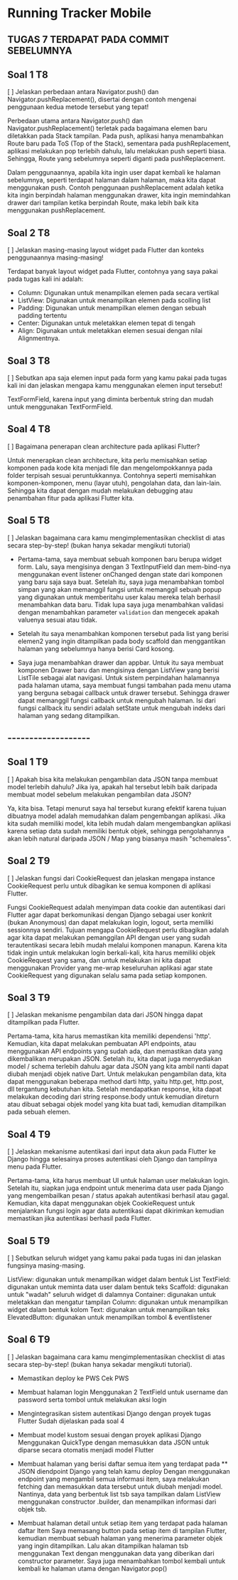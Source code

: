 # Running Tracker Mobile

## TUGAS 7 TERDAPAT PADA COMMIT SEBELUMNYA

## Soal 1 T8

[ ] Jelaskan perbedaan antara Navigator.push() dan Navigator.pushReplacement(), disertai dengan contoh mengenai penggunaan kedua metode tersebut yang tepat!

Perbedaan utama antara Navigator.push() dan Navigator.pushReplacement() terletak pada bagaimana elemen baru diletakkan pada Stack tampilan. Pada push, aplikasi hanya menambahkan Route baru pada ToS (Top of the Stack), sementara pada pushReplacement, aplikasi melakukan pop terlebih dahulu, lalu melakukan push seperti biasa. Sehingga, Route yang sebelumnya seperti diganti pada pushReplacement. 

Dalam penggunaannya, apabila kita ingin user dapat kembali ke halaman sebelumnya, seperti terdapat halaman dalam halaman, maka kita dapat menggunakan push. Contoh penggunaan pushReplacement adalah ketika kita ingin berpindah halaman menggunakan drawer, kita ingin memindahkan drawer dari tampilan ketika berpindah Route, maka lebih baik kita menggunakan pushReplacement.
## Soal 2 T8

[ ] Jelaskan masing-masing layout widget pada Flutter dan konteks penggunaannya masing-masing!

Terdapat banyak layout widget pada Flutter, contohnya yang saya pakai pada tugas kali ini adalah:

- Column: Digunakan untuk menampilkan elemen pada secara vertikal
- ListView: Digunakan untuk menampilkan elemen pada scolling list
- Padding: Digunakan untuk menampilkan elemen dengan sebuah padding tertentu
- Center: Digunakan untuk meletakkan elemen tepat di tengah
- Align: Digunakan untuk meletakkan elemen sesuai dengan nilai Alignmentnya.
## Soal 3 T8

[ ] Sebutkan apa saja elemen input pada form yang kamu pakai pada tugas kali ini dan jelaskan mengapa kamu menggunakan elemen input tersebut!

TextFormField, karena input yang diminta berbentuk string dan mudah untuk menggunakan TextFormField.
## Soal 4 T8

[ ] Bagaimana penerapan clean architecture pada aplikasi Flutter?

Untuk menerapkan clean architecture, kita perlu memisahkan setiap komponen pada kode kita menjadi file dan mengelompokkannya pada folder terpisah sesuai peruntukkannya. Contohnya seperti memisahkan komponen-komponen, menu (layar utuh), pengolahan data, dan lain-lain. Sehingga kita dapat dengan mudah melakukan debugging atau penambahan fitur pada aplikasi Flutter kita.

## Soal 5 T8

[ ] Jelaskan bagaimana cara kamu mengimplementasikan checklist di atas secara step-by-step! (bukan hanya sekadar mengikuti tutorial)

- Pertama-tama, saya membuat sebuah komponen baru berupa widget form. Lalu, saya mengisinya dengan 3 TextInputField dan mem-bind-nya menggunakan event listener onChanged dengan state dari komponen yang baru saja saya buat. Setelah itu, saya juga menambahkan tombol simpan yang akan memanggil fungsi untuk memanggil sebuah popup yang digunakan untuk memberitahu user kalau mereka telah berhasil menambahkan data baru. Tidak lupa saya juga menambahkan validasi dengan menambahkan parameter `validation` dan mengecek apakah valuenya sesuai atau tidak.

- Setelah itu saya menambahkan komponen tersebut pada list yang berisi elemen2 yang ingin ditampilkan pada body scaffold dan menggantikan halaman yang sebelumnya hanya berisi Card kosong.

- Saya juga menambahkan drawer dan appbar. Untuk itu saya membuat komponen Drawer baru dan mengisinya dengan ListView yang berisi ListTile sebagai alat navigasi. Untuk sistem perpindahan halamannya pada halaman utama, saya membuat fungsi tambahan pada menu utama yang berguna sebagai callback untuk drawer tersebut. Sehingga drawer dapat memanggil fungsi callback untuk mengubah halaman. Isi dari fungsi callback itu sendiri adalah setState untuk mengubah indeks dari halaman yang sedang ditampilkan.
## -------------------
## Soal 1 T9

[ ] Apakah bisa kita melakukan pengambilan data JSON tanpa membuat model terlebih dahulu? Jika iya, apakah hal tersebut lebih baik daripada membuat model sebelum melakukan pengambilan data JSON?

Ya, kita bisa. Tetapi menurut saya hal tersebut kurang efektif karena tujuan dibuatnya model adalah memudahkan dalam pengembangan aplikasi. Jika kita sudah memiliki model, kita lebih mudah dalam mengembangkan aplikasi karena setiap data sudah memiliki bentuk objek, sehingga pengolahannya akan lebih natural daripada JSON / Map yang biasanya masih "schemaless".
## Soal 2 T9

[ ] Jelaskan fungsi dari CookieRequest dan jelaskan mengapa instance CookieRequest perlu untuk dibagikan ke semua komponen di aplikasi Flutter.

Fungsi CookieRequest adalah menyimpan data cookie dan autentikasi dari Flutter agar dapat berkomunikasi dengan Django sebagai user konkrit (bukan Anonymous) dan dapat melakukan login, logout, serta memiliki sessionnya sendiri. Tujuan mengapa CookieRequest perlu dibagikan adalah agar kita dapat melakukan pemanggilan API dengan user yang sudah terautentikasi secara lebih mudah melalui komponen manapun. Karena kita tidak ingin untuk melakukan login berkali-kali, kita harus memiliki objek CookieRequest yang sama, dan untuk melakukan ini kita dapat menggunakan Provider yang me-wrap keseluruhan aplikasi agar state CookieRequest yang digunakan selalu sama pada setiap komponen.
## Soal 3 T9

[ ] Jelaskan mekanisme pengambilan data dari JSON hingga dapat ditampilkan pada Flutter.

Pertama-tama, kita harus memastikan kita memiliki dependensi 'http'. Kemudian, kita dapat melakukan pembuatan API endpoints, atau menggunakan API endpoints yang sudah ada, dan memastikan data yang dikembalikan merupakan JSON. Setelah itu, kita dapat juga menyediakan model / schema terlebih dahulu agar data JSON yang kita ambil nanti dapat diubah menjadi objek native Dart. Untuk melakukan pengambilan data, kita dapat menggunakan beberapa method darti http, yaitu http.get, http.post, dll tergantung kebutuhan kita. Setelah mendapatkan response, kita dapat melakukan decoding dari string response.body untuk kemudian direturn atau dibuat sebagai objek model yang kita buat tadi, kemudian ditampilkan pada sebuah elemen.
## Soal 4 T9

[ ] Jelaskan mekanisme autentikasi dari input data akun pada Flutter ke Django hingga selesainya proses autentikasi oleh Django dan tampilnya menu pada Flutter.

Pertama-tama, kita harus membuat UI untuk halaman user melakukan login. Setelah itu, siapkan juga endpoint untuk menerima data user pada Django yang mengembailkan pesan / status apakah autentikasi berhasil atau gagal. Kemudian, kita dapat menggunakan objek CookieRequest untuk menjalankan fungsi login agar data autentikasi dapat dikirimkan kemudian memastikan jika autentikasi berhasil pada Flutter.
## Soal 5 T9

[ ] Sebutkan seluruh widget yang kamu pakai pada tugas ini dan jelaskan fungsinya masing-masing.

ListView: digunakan untuk menampilkan widget dalam bentuk List
TextField: digunakan untuk meminta data user dalam bentuk teks
Scaffold: digunakan untuk "wadah" seluruh widget di dalamnya
Container: digunakan untuk meletakkan dan mengatur tampilan
Column: digunakan untuk menampilkan widget dalam bentuk kolom
Text: digunakan untuk menampilkan teks
ElevatedButton: digunakan untuk menampilkan tombol & eventlistener
## Soal 6 T9

[ ] Jelaskan bagaimana cara kamu mengimplementasikan checklist di atas secara step-by-step! (bukan hanya sekadar mengikuti tutorial).

- Memastikan deploy ke PWS
Cek PWS

- Membuat halaman login
Menggunakan 2 TextField untuk username dan password serta tombol untuk melakukan aksi login

- Mengintegrasikan sistem autentikasi Django dengan proyek tugas Flutter
Sudah dijelaskan pada soal 4

- Membuat model kustom sesuai dengan proyek aplikasi Django
Menggunakan QuickType dengan memasukkan data JSON untuk diparse secara otomatis menjadi model Flutter

- Membuat halaman yang berisi daftar semua item yang terdapat pada ** JSON diendpoint Django yang telah kamu deploy
Dengan menggunakan endpoint yang mengambil semua informasi item, saya melakukan fetching dan memasukkan data tersebut untuk diubah menjadi model. Nantinya, data yang berbentuk list tsb saya tampilkan dalam ListView menggunakan constructor .builder, dan menampilkan informasi dari objek tsb.

- Membuat halaman detail untuk setiap item yang terdapat pada halaman daftar Item
Saya memasang button pada setiap item di tampilan Flutter, kemudian membuat sebuah halaman yang menerima parameter objek yang ingin ditampilkan. Lalu akan ditampilkan halaman tsb menggunakan Text dengan menggunakan data yang diberikan dari constructor parameter. Saya juga menambahkan tombol kembali untuk kembali ke halaman utama dengan Navigator.pop()
